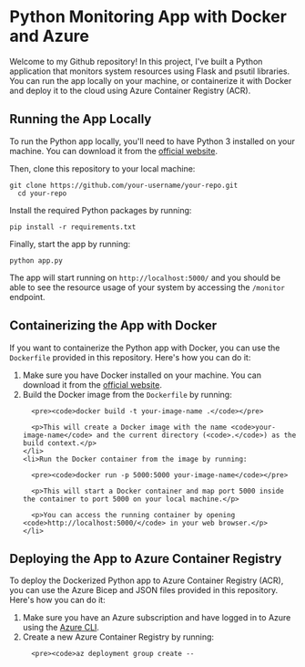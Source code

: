 <!DOCTYPE html>
<html>
<head>
  <meta charset="UTF-8">
  <title>Python Monitoring App with Docker and Azure</title>
</head>
<body>

  <h1>Python Monitoring App with Docker and Azure</h1>

  <p>Welcome to my Github repository! In this project, I've built a Python application that monitors system resources using Flask and psutil libraries. You can run the app locally on your machine, or containerize it with Docker and deploy it to the cloud using Azure Container Registry (ACR).</p>

  <h2>Running the App Locally</h2>

  <p>To run the Python app locally, you'll need to have Python 3 installed on your machine. You can download it from the <a href="https://www.python.org/downloads/">official website</a>.</p>

  <p>Then, clone this repository to your local machine:</p>

  <pre><code>git clone https://github.com/your-username/your-repo.git
  cd your-repo</code></pre>

  <p>Install the required Python packages by running:</p>

  <pre><code>pip install -r requirements.txt</code></pre>

  <p>Finally, start the app by running:</p>

  <pre><code>python app.py</code></pre>

  <p>The app will start running on <code>http://localhost:5000/</code> and you should be able to see the resource usage of your system by accessing the <code>/monitor</code> endpoint.</p>

  <h2>Containerizing the App with Docker</h2>

  <p>If you want to containerize the Python app with Docker, you can use the <code>Dockerfile</code> provided in this repository. Here's how you can do it:</p>

  <ol>
    <li>Make sure you have Docker installed on your machine. You can download it from the <a href="https://www.docker.com/products/docker-desktop">official website</a>.</li>
    <li>Build the Docker image from the <code>Dockerfile</code> by running:

      <pre><code>docker build -t your-image-name .</code></pre>

      <p>This will create a Docker image with the name <code>your-image-name</code> and the current directory (<code>.</code>) as the build context.</p>
    </li>
    <li>Run the Docker container from the image by running:

      <pre><code>docker run -p 5000:5000 your-image-name</code></pre>

      <p>This will start a Docker container and map port 5000 inside the container to port 5000 on your local machine.</p>

      <p>You can access the running container by opening <code>http://localhost:5000/</code> in your web browser.</p>
    </li>
  </ol>

  <h2>Deploying the App to Azure Container Registry</h2>

  <p>To deploy the Dockerized Python app to Azure Container Registry (ACR), you can use the Azure Bicep and JSON files provided in this repository. Here's how you can do it:</p>

  <ol>
    <li>Make sure you have an Azure subscription and have logged in to Azure using the <a href="https://docs.microsoft.com/en-us/cli/azure/install-azure-cli">Azure CLI</a>.</li>
    <li>Create a new Azure Container Registry by running:

      <pre><code>az deployment group create --
